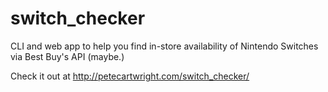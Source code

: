 # switch_checker
CLI and web app to help you find in-store availability of Nintendo Switches via Best Buy's API (maybe.)

Check it out at http://petecartwright.com/switch_checker/
